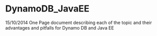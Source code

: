 DynamoDB_JavaEE
===============

15/10/2014
One Page document describing each of the topic and their advantages and pitfalls for Dynamo DB and Java EE
